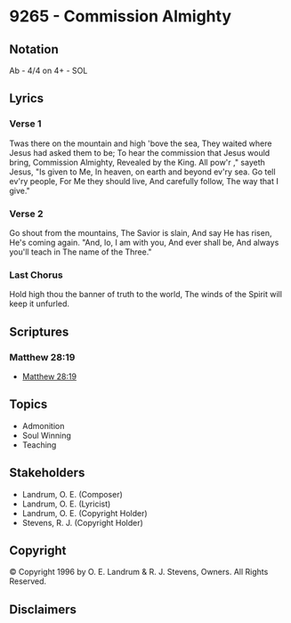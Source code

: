 # 9265 - Commission Almighty

## Notation

Ab - 4/4 on 4+ - SOL

## Lyrics

### Verse 1

Twas there on the mountain and high 'bove the sea, They waited where Jesus had asked them to be; To hear the commission that Jesus would bring, Commission Almighty, Revealed by the King.	All pow'r ," sayeth Jesus, "Is given to Me, In heaven, on earth and beyond ev'ry sea. Go tell ev'ry people, For Me they should live, And carefully follow, The way that I give."

### Verse 2

Go shout from the mountains, The Savior is slain, And say He has risen, He's coming again. "And, lo, I am with you, And ever shall be, And always you'll teach in The name of the Three."

### Last Chorus

Hold high thou the banner of truth to the world, The winds of the Spirit will keep it unfurled.


## Scriptures

### Matthew 28:19

- [Matthew 28:19](https://www.biblegateway.com/passage/?search=Matthew%2028%3A19)


## Topics

- Admonition
- Soul Winning
- Teaching

## Stakeholders

- Landrum, O. E. (Composer)
- Landrum, O. E. (Lyricist)
- Landrum, O. E. (Copyright Holder)
- Stevens, R. J. (Copyright Holder)

## Copyright

© Copyright 1996 by O. E. Landrum & R. J. Stevens, Owners. All Rights Reserved.


## Disclaimers


